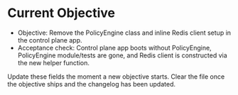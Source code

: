 # Current Objective

- Objective: Remove the PolicyEngine class and inline Redis client setup in the control plane app.
- Acceptance check: Control plane app boots without PolicyEngine, PolicyEngine module/tests are gone, and Redis client is constructed via the new helper function.

Update these fields the moment a new objective starts. Clear the file once the objective ships and the changelog has been updated.
